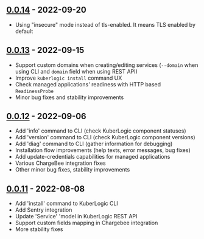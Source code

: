 ## [0.0.14] - 2022-09-20
- Using "insecure" mode instead of tls-enabled. It means TLS enabled by default

## [0.0.13] - 2022-09-15
- Support custom domains when creating/editing services (`--domain` when using CLI and `domain` field when using REST API)
- Improve `kuberlogic install` command UX
- Check managed applications' readiness with HTTP based `ReadinessProbe`
- Minor bug fixes and stability improvements

## [0.0.12] - 2022-09-06
- Add 'info' command to CLI (check KuberLogic component statuses)
- Add 'version' command to CLI (check KuberLogic component versions)
- Add 'diag' command to CLI (gather information for debugging)
- Installation flow improvements (help texts, error messages, bug fixes)
- Add update-credentials capabilities for managed applications
- Various ChargeBee integration fixes
- Other minor bug fixes, stability improvements

## [0.0.11] - 2022-08-08
- Add 'install' command to KuberLogic CLI
- Add Sentry integration
- Update 'Service' 'model in KuberLogic REST API
- Support custom fields mapping in Chargebee integration
- More stability fixes

[0.0.14]: https://github.com/kuberlogic/kuberlogic/compare/0.0.13...0.0.14
[0.0.13]: https://github.com/kuberlogic/kuberlogic/compare/0.0.12...0.0.13
[0.0.12]: https://github.com/kuberlogic/kuberlogic/compare/0.0.11...0.0.12
[0.0.11]: https://github.com/kuberlogic/kuberlogic/releases/tag/0.0.11
